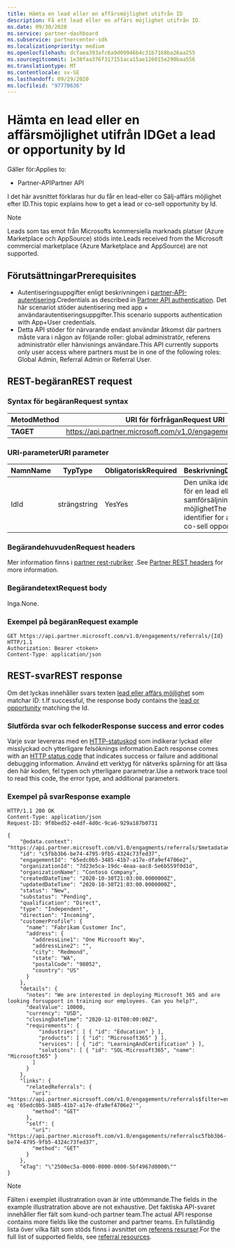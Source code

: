 ```yaml
---
title: Hämta en lead eller en affärsmöjlighet utifrån ID
description: Få ett lead eller en affärs möjlighet utifrån ID.
ms.date: 09/30/2020
ms.service: partner-dashboard
ms.subservice: partnercenter-sdk
ms.localizationpriority: medium
ms.openlocfilehash: dcfaea393afc6a9d09946b4c31b7168ba26aa255
ms.sourcegitcommit: 1e38faa376f317151aca15ae126015e290baa556
ms.translationtype: MT
ms.contentlocale: sv-SE
ms.lasthandoff: 09/29/2020
ms.locfileid: "97770636"
---
```

# <a name="get-a-lead-or-opportunity-by-id"></a><span data-ttu-id="28b5d-103">Hämta en lead eller en affärsmöjlighet utifrån ID</span><span class="sxs-lookup"><span data-stu-id="28b5d-103">Get a lead or opportunity by Id</span></span>

<span data-ttu-id="28b5d-104">Gäller för:</span><span class="sxs-lookup"><span data-stu-id="28b5d-104">Applies to:</span></span>

- <span data-ttu-id="28b5d-105">Partner-API</span><span class="sxs-lookup"><span data-stu-id="28b5d-105">Partner API</span></span>

<span data-ttu-id="28b5d-106">I det här avsnittet förklaras hur du får en lead-eller co Sälj-affärs möjlighet efter ID.</span><span class="sxs-lookup"><span data-stu-id="28b5d-106">This topic explains how to get a lead or co-sell opportunity by Id.</span></span>

> [!Note]
> <span data-ttu-id="28b5d-107">Leads som tas emot från Microsofts kommersiella marknads platser (Azure Marketplace och AppSource) stöds inte.</span><span class="sxs-lookup"><span data-stu-id="28b5d-107">Leads received from the Microsoft commercial marketplace (Azure Marketplace and AppSource) are not supported.</span></span> 

## <a name="prerequisites"></a><span data-ttu-id="28b5d-108">Förutsättningar</span><span class="sxs-lookup"><span data-stu-id="28b5d-108">Prerequisites</span></span>

- <span data-ttu-id="28b5d-109">Autentiseringsuppgifter enligt beskrivningen i [partner-API-autentisering](api-authentication.md).</span><span class="sxs-lookup"><span data-stu-id="28b5d-109">Credentials as described in [Partner API authentication](api-authentication.md).</span></span> <span data-ttu-id="28b5d-110">Det här scenariot stöder autentisering med app + användarautentiseringsuppgifter.</span><span class="sxs-lookup"><span data-stu-id="28b5d-110">This scenario supports authentication with App+User credentials.</span></span>
- <span data-ttu-id="28b5d-111">Detta API stöder för närvarande endast användar åtkomst där partners måste vara i någon av följande roller: global administratör, referens administratör eller hänvisnings användare.</span><span class="sxs-lookup"><span data-stu-id="28b5d-111">This API currently supports only user access where partners must be in one of the following roles: Global Admin, Referral Admin or Referral User.</span></span>

## <a name="rest-request"></a><span data-ttu-id="28b5d-112">REST-begäran</span><span class="sxs-lookup"><span data-stu-id="28b5d-112">REST request</span></span>

### <a name="request-syntax"></a><span data-ttu-id="28b5d-113">Syntax för begäran</span><span class="sxs-lookup"><span data-stu-id="28b5d-113">Request syntax</span></span>

| <span data-ttu-id="28b5d-114">Metod</span><span class="sxs-lookup"><span data-stu-id="28b5d-114">Method</span></span>   | <span data-ttu-id="28b5d-115">URI för förfrågan</span><span class="sxs-lookup"><span data-stu-id="28b5d-115">Request URI</span></span>                                                                                                 |
|----------|-------------------------------------------------------------------------------------------------------------|
| <span data-ttu-id="28b5d-116">**TA**</span><span class="sxs-lookup"><span data-stu-id="28b5d-116">**GET**</span></span> | <https://api.partner.microsoft.com/v1.0/engagements/referrals/{Id}>                                     |

### <a name="uri-parameter"></a><span data-ttu-id="28b5d-117">URI-parameter</span><span class="sxs-lookup"><span data-stu-id="28b5d-117">URI parameter</span></span>


| <span data-ttu-id="28b5d-118">Namn</span><span class="sxs-lookup"><span data-stu-id="28b5d-118">Name</span></span>                   | <span data-ttu-id="28b5d-119">Typ</span><span class="sxs-lookup"><span data-stu-id="28b5d-119">Type</span></span>     | <span data-ttu-id="28b5d-120">Obligatorisk</span><span class="sxs-lookup"><span data-stu-id="28b5d-120">Required</span></span> | <span data-ttu-id="28b5d-121">Beskrivning</span><span class="sxs-lookup"><span data-stu-id="28b5d-121">Description</span></span>                                                     |
|------------------------|----------|----------|-----------------------------------------------------------------|
|<span data-ttu-id="28b5d-122">Id</span><span class="sxs-lookup"><span data-stu-id="28b5d-122">Id</span></span>                      | <span data-ttu-id="28b5d-123">sträng</span><span class="sxs-lookup"><span data-stu-id="28b5d-123">string</span></span>   | <span data-ttu-id="28b5d-124">Yes</span><span class="sxs-lookup"><span data-stu-id="28b5d-124">Yes</span></span>       | <span data-ttu-id="28b5d-125">Den unika identifieraren för en lead eller en samförsäljnings möjlighet</span><span class="sxs-lookup"><span data-stu-id="28b5d-125">The unique identifier for a lead or co-sell opportunity</span></span>       |

### <a name="request-headers"></a><span data-ttu-id="28b5d-126">Begärandehuvuden</span><span class="sxs-lookup"><span data-stu-id="28b5d-126">Request headers</span></span>

<span data-ttu-id="28b5d-127">Mer information finns i [partner rest-rubriker](headers.md) .</span><span class="sxs-lookup"><span data-stu-id="28b5d-127">See [Partner REST headers](headers.md) for more information.</span></span>

### <a name="request-body"></a><span data-ttu-id="28b5d-128">Begärandetext</span><span class="sxs-lookup"><span data-stu-id="28b5d-128">Request body</span></span>

<span data-ttu-id="28b5d-129">Inga.</span><span class="sxs-lookup"><span data-stu-id="28b5d-129">None.</span></span>

### <a name="request-example"></a><span data-ttu-id="28b5d-130">Exempel på begäran</span><span class="sxs-lookup"><span data-stu-id="28b5d-130">Request example</span></span>

```http
GET https://api.partner.microsoft.com/v1.0/engagements/referrals/{Id} HTTP/1.1
Authorization: Bearer <token>
Content-Type: application/json
```

## <a name="rest-response"></a><span data-ttu-id="28b5d-131">REST-svar</span><span class="sxs-lookup"><span data-stu-id="28b5d-131">REST response</span></span>

<span data-ttu-id="28b5d-132">Om det lyckas innehåller svars texten [lead eller affärs möjlighet](referral-resources.md) som matchar ID: t.</span><span class="sxs-lookup"><span data-stu-id="28b5d-132">If successful, the response body contains the [lead or opportunity](referral-resources.md) matching the Id.</span></span>

### <a name="response-success-and-error-codes"></a><span data-ttu-id="28b5d-133">Slutförda svar och felkoder</span><span class="sxs-lookup"><span data-stu-id="28b5d-133">Response success and error codes</span></span>

<span data-ttu-id="28b5d-134">Varje svar levereras med en [HTTP-statuskod](error-codes.md) som indikerar lyckad eller misslyckad och ytterligare felsöknings information.</span><span class="sxs-lookup"><span data-stu-id="28b5d-134">Each response comes with an [HTTP status code](error-codes.md) that indicates success or failure and additional debugging information.</span></span> <span data-ttu-id="28b5d-135">Använd ett verktyg för nätverks spårning för att läsa den här koden, fel typen och ytterligare parametrar.</span><span class="sxs-lookup"><span data-stu-id="28b5d-135">Use a network trace tool to read this code, the error type, and additional parameters.</span></span>

### <a name="response-example"></a><span data-ttu-id="28b5d-136">Exempel på svar</span><span class="sxs-lookup"><span data-stu-id="28b5d-136">Response example</span></span>

``` http
HTTP/1.1 200 OK
Content-Type: application/json
Request-ID: 9f8bed52-e4df-4d0c-9ca6-929a187b0731

{
    "@odata.context": "https://api.partner.microsoft.com/v1.0/engagments/referrals/$metadata#Referrals/$entity",
    "id": "c5fbb3b6-be74-4795-9fb5-4324c73fed37",
    "engagementId": "65edc0b5-3485-41b7-a17e-dfa9ef4706e2",
    "organizationId": "7d23e5ca-19dc-4eaa-aac8-5e6b559f0d1d",
    "organizationName": "Contoso Company",
    "createdDateTime": "2020-10-30T21:03:00.0000000Z",
    "updatedDateTime": "2020-10-30T21:03:00.0000000Z",
    "status": "New",
    "substatus": "Pending",
    "qualification": "Direct",
    "type": "Independent",
    "direction": "Incoming",
    "customerProfile": {
      "name": "Fabrikam Customer Inc",
      "address": {
        "addressLine1": "One Microsoft Way",
        "addressLine2": "",
        "city": "Redmond",
        "state": "WA",
        "postalCode": "98052",
        "country": "US"
      }
    },
    "details": {
      "notes": "We are interested in deploying Microsoft 365 and are looking forsupport in training our employees. Can you help?",
      "dealValue": 10000,
      "currency": "USD",
      "closingDateTime": "2020-12-01T00:00:00Z",
      "requirements": {
          "industries": [ { "id": "Education" } ],
          "products": [ { "id": "Microsoft365" } ],
          "services": [ { "id": "LearningAndCertification" } ],
          "solutions": [ { "id": "SOL-Microsoft365", "name": "Microsoft365" }
        ]
      }
    },
    "links": {
      "relatedReferrals": {
        "uri": "https://api.partner.microsoft.com/v1.0/engagements/referrals$filter=engagementId eq '65edc0b5-3485-41b7-a17e-dfa9ef4706e2'",
        "method": "GET"
      },
      "self": {
        "uri": "https://api.partner.microsoft.com/v1.0/engagements/referralsc5fbb3b6-be74-4795-9fb5-4324c73fed37",
        "method": "GET"
      }
    },
    "eTag": "\"2500ec5a-0000-0000-0000-5bf4967d0000\""
}
```

> [!Note]
> <span data-ttu-id="28b5d-137">Fälten i exemplet illustratration ovan är inte uttömmande.</span><span class="sxs-lookup"><span data-stu-id="28b5d-137">The fields in the example illustratration above are not exhaustive.</span></span> <span data-ttu-id="28b5d-138">Det faktiska API-svaret innehåller fler fält som kund-och partner team.</span><span class="sxs-lookup"><span data-stu-id="28b5d-138">The actual API response contains more fields like the customer and partner teams.</span></span> <span data-ttu-id="28b5d-139">En fullständig lista över vilka fält som stöds finns i avsnittet om [referens resurser](referral-resources.md).</span><span class="sxs-lookup"><span data-stu-id="28b5d-139">For the full list of supported fields, see [referral resources](referral-resources.md).</span></span>